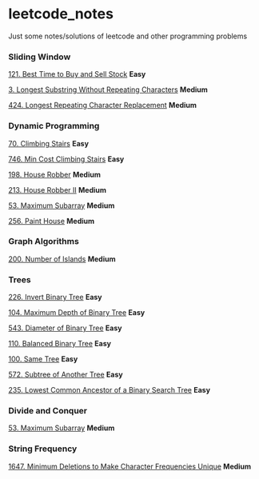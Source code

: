 # leetcode_notes
Just some notes/solutions of leetcode and other programming problems

### Sliding Window

[121. Best Time to Buy and Sell Stock](src/best_time_to_buy_and_sell_stock.md) **Easy**

[3. Longest Substring Without Repeating Characters](src/longest_substring_without_repeating_characters.md) **Medium**

[424. Longest Repeating Character Replacement](src/longest_repeating_character_replacement.md) **Medium**

### Dynamic Programming

[70. Climbing Stairs](src/climbing_stairs.md) **Easy**

[746. Min Cost Climbing Stairs](src/min_cost_climbing_stairs.md) **Easy**

[198. House Robber](src/house_robber.md) **Medium**

[213. House Robber II](src/house_robber_ii.md) **Medium**

[53. Maximum Subarray](src/maximum_subarray.md) **Medium**

[256. Paint House](src/paint_house.md) **Medium**

### Graph Algorithms

[200. Number of Islands](src/number_of_islands.md) **Medium**

### Trees

[226. Invert Binary Tree](src/invert_binary_tree.md) **Easy**

[104. Maximum Depth of Binary Tree](src/maximum_depth_of_binary_tree.md) **Easy**

[543. Diameter of Binary Tree](src/diameter_of_binary_tree.md) **Easy**

[110. Balanced Binary Tree](src/balanced_binary_tree.md) **Easy**

[100. Same Tree](src/same_tree.md) **Easy**

[572. Subtree of Another Tree](src/subtree_of_another_tree.md) **Easy**

[235. Lowest Common Ancestor of a Binary Search Tree](src/lowest_common_ancestor_of_a_binary_search_tree.md) **Easy**

### Divide and Conquer

[53. Maximum Subarray](src/maximum_subarray.md) **Medium**

### String Frequency

[1647. Minimum Deletions to Make Character Frequencies Unique](src/mimimum_deletions_to_make_character_frequencies_unique.md) **Medium**
